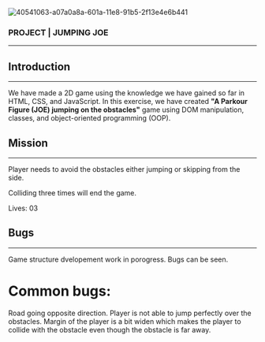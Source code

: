 ![40541063-a07a0a8a-601a-11e8-91b5-2f13e4e6b441](https://github.com/AmitBaruaOmi/Jumping-Joe/assets/150852865/ff67d004-5ca0-468a-a933-94e8ce9007eb)


### PROJECT | JUMPING JOE
___________________________________________________________________________


## Introduction

___________________________________________________________________________


We have made a 2D game using the knowledge we have gained so far in HTML, CSS, and JavaScript. In this exercise, we have created **"A Parkour Figure (JOE) jumping on the obstacles"** game using DOM manipulation, classes, and object-oriented programming (OOP).


## Mission

___________________________________________________________________________

Player needs to avoid the obstacles either jumping or skipping from the side.

Colliding three times will end the game.

Lives: 03

## Bugs

___________________________________________________________________________

Game structure dvelopement work in porogress.
Bugs can be seen.

  # Common bugs:
  Road going opposite direction.
  Player is not able to jump perfectly over the 
  obstacles.
  Margin of the player is a bit widen which makes the 
  player to collide with the obstacle even though the 
  obstacle is far away.
  

